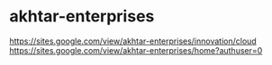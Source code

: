 # akhtar-enterprises
https://sites.google.com/view/akhtar-enterprises/innovation/cloud
https://sites.google.com/view/akhtar-enterprises/home?authuser=0
